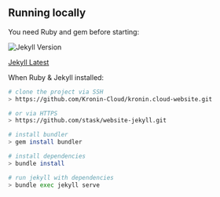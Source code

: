 ## Running locally

You need Ruby and gem before starting:

![Jekyll Version](https://img.shields.io/gem/v/jekyll.svg)

[Jekyll Latest](https://jekyllrb.com/docs/installation/)

When Ruby & Jekyll installed:
```bash
# clone the project via SSH
> https://github.com/Kronin-Cloud/kronin.cloud-website.git

# or via HTTPS
> https://github.com/stask/website-jekyll.git

# install bundler
> gem install bundler

# install dependencies
> bundle install

# run jekyll with dependencies
> bundle exec jekyll serve
```
